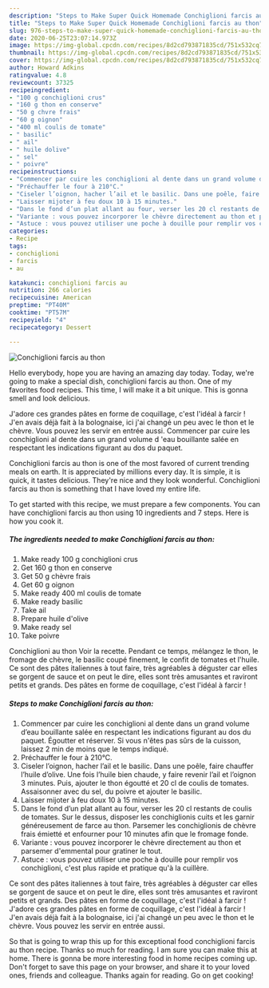 ```yaml
---
description: "Steps to Make Super Quick Homemade Conchiglioni farcis au thon"
title: "Steps to Make Super Quick Homemade Conchiglioni farcis au thon"
slug: 976-steps-to-make-super-quick-homemade-conchiglioni-farcis-au-thon
date: 2020-06-25T23:07:14.973Z
image: https://img-global.cpcdn.com/recipes/8d2cd793871835cd/751x532cq70/conchiglioni-farcis-au-thon-photo-principale-de-la-recette.jpg
thumbnail: https://img-global.cpcdn.com/recipes/8d2cd793871835cd/751x532cq70/conchiglioni-farcis-au-thon-photo-principale-de-la-recette.jpg
cover: https://img-global.cpcdn.com/recipes/8d2cd793871835cd/751x532cq70/conchiglioni-farcis-au-thon-photo-principale-de-la-recette.jpg
author: Howard Adkins
ratingvalue: 4.8
reviewcount: 37325
recipeingredient:
- "100 g conchiglioni crus"
- "160 g thon en conserve"
- "50 g chvre frais"
- "60 g oignon"
- "400 ml coulis de tomate"
- " basilic"
- " ail"
- " huile dolive"
- " sel"
- " poivre"
recipeinstructions:
- "Commencer par cuire les conchiglioni al dente dans un grand volume d’eau bouillante salée en respectant les indications figurant au dos du paquet. Égoutter et réserver. Si vous n&#39;êtes pas sûrs de la cuisson, laissez 2 min de moins que le temps indiqué."
- "Préchauffer le four à 210°C."
- "Ciseler l’oignon, hacher l’ail et le basilic. Dans une poêle, faire chauffer l’huile d’olive. Une fois l’huile bien chaude, y faire revenir l’ail et l’oignon 3 minutes. Puis, ajouter le thon égoutté et 20 cl de coulis de tomates. Assaisonner avec du sel, du poivre et ajouter le basilic."
- "Laisser mijoter à feu doux 10 à 15 minutes."
- "Dans le fond d’un plat allant au four, verser les 20 cl restants de coulis de tomates. Sur le dessus, disposer les conchiglionis cuits et les garnir généreusement de farce au thon. Parsemer les conchiglionis de chèvre frais émietté et enfourner pour 10 minutes afin que le fromage fonde."
- "Variante : vous pouvez incorporer le chèvre directement au thon et parsemer d&#39;emmental pour gratiner le tout."
- "Astuce : vous pouvez utiliser une poche à douille pour remplir vos conchiglioni, c&#39;est plus rapide et pratique qu&#39;à la cuillère."
categories:
- Recipe
tags:
- conchiglioni
- farcis
- au

katakunci: conchiglioni farcis au 
nutrition: 266 calories
recipecuisine: American
preptime: "PT40M"
cooktime: "PT57M"
recipeyield: "4"
recipecategory: Dessert

---
```



![Conchiglioni farcis au thon](https://img-global.cpcdn.com/recipes/8d2cd793871835cd/751x532cq70/conchiglioni-farcis-au-thon-photo-principale-de-la-recette.jpg)

Hello everybody, hope you are having an amazing day today. Today, we're going to make a special dish, conchiglioni farcis au thon. One of my favorites food recipes. This time, I will make it a bit unique. This is gonna smell and look delicious.

J&#39;adore ces grandes pâtes en forme de coquillage, c&#39;est l&#39;idéal à farcir ! J&#39;en avais déjà fait à la bolognaise, ici j&#39;ai changé un peu avec le thon et le chèvre. Vous pouvez les servir en entrée aussi. Commencer par cuire les conchiglioni al dente dans un grand volume d &#39;eau bouillante salée en respectant les indications figurant au dos du paquet.

Conchiglioni farcis au thon is one of the most favored of current trending meals on earth. It is appreciated by millions every day. It is simple, it is quick, it tastes delicious. They're nice and they look wonderful. Conchiglioni farcis au thon is something that I have loved my entire life.


To get started with this recipe, we must prepare a few components. You can have conchiglioni farcis au thon using 10 ingredients and 7 steps. Here is how you cook it.

<!--inarticleads1-->

##### The ingredients needed to make Conchiglioni farcis au thon:

1. Make ready 100 g conchiglioni crus
1. Get 160 g thon en conserve
1. Get 50 g chèvre frais
1. Get 60 g oignon
1. Make ready 400 ml coulis de tomate
1. Make ready  basilic
1. Take  ail
1. Prepare  huile d&#39;olive
1. Make ready  sel
1. Take  poivre


Conchiglioni au thon Voir la recette. Pendant ce temps, mélangez le thon, le fromage de chèvre, le basilic coupé finement, le confit de tomates et l&#39;huile. Ce sont des pâtes italiennes à tout faire, très agréables à déguster car elles se gorgent de sauce et on peut le dire, elles sont très amusantes et raviront petits et grands. Des pâtes en forme de coquillage, c&#39;est l&#39;idéal à farcir ! 

<!--inarticleads2-->

##### Steps to make Conchiglioni farcis au thon:

1. Commencer par cuire les conchiglioni al dente dans un grand volume d’eau bouillante salée en respectant les indications figurant au dos du paquet. Égoutter et réserver. Si vous n&#39;êtes pas sûrs de la cuisson, laissez 2 min de moins que le temps indiqué.
1. Préchauffer le four à 210°C.
1. Ciseler l’oignon, hacher l’ail et le basilic. Dans une poêle, faire chauffer l’huile d’olive. Une fois l’huile bien chaude, y faire revenir l’ail et l’oignon 3 minutes. Puis, ajouter le thon égoutté et 20 cl de coulis de tomates. Assaisonner avec du sel, du poivre et ajouter le basilic.
1. Laisser mijoter à feu doux 10 à 15 minutes.
1. Dans le fond d’un plat allant au four, verser les 20 cl restants de coulis de tomates. Sur le dessus, disposer les conchiglionis cuits et les garnir généreusement de farce au thon. Parsemer les conchiglionis de chèvre frais émietté et enfourner pour 10 minutes afin que le fromage fonde.
1. Variante : vous pouvez incorporer le chèvre directement au thon et parsemer d&#39;emmental pour gratiner le tout.
1. Astuce : vous pouvez utiliser une poche à douille pour remplir vos conchiglioni, c&#39;est plus rapide et pratique qu&#39;à la cuillère.


Ce sont des pâtes italiennes à tout faire, très agréables à déguster car elles se gorgent de sauce et on peut le dire, elles sont très amusantes et raviront petits et grands. Des pâtes en forme de coquillage, c&#39;est l&#39;idéal à farcir ! J&#39;adore ces grandes pâtes en forme de coquillage, c&#39;est l&#39;idéal à farcir ! J&#39;en avais déjà fait à la bolognaise, ici j&#39;ai changé un peu avec le thon et le chèvre. Vous pouvez les servir en entrée aussi. 

So that is going to wrap this up for this exceptional food conchiglioni farcis au thon recipe. Thanks so much for reading. I am sure you can make this at home. There is gonna be more interesting food in home recipes coming up. Don't forget to save this page on your browser, and share it to your loved ones, friends and colleague. Thanks again for reading. Go on get cooking!
